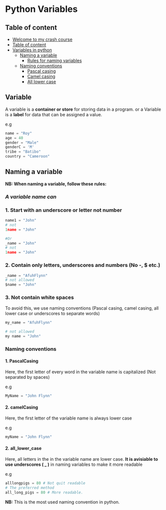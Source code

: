 # Python Variables

## Table of content

- [Welcome to my crash course](#python-variables)
- [Table of content](#table-of-content)
- [Variables in  python](#variable)
  - [Naming a variable](#naming-a-variable)
    - [Rules for naming variables](#a-variable-name-can)
  - [Naming conventions](#naming-conventions)
    - [Pascal casing](#1-pascalcasing)
    - [Camel casing](#2-camelcasing)
    - [All lower case](#2-all_lower_case)

## Variable

A variable is a **container or store** for storing data in a program. or a Variable is a **label** for data that can be assigned a value.

e.g

```python
name = "Roy"
age = 40
gender = "Male"
genderC = 'M'
tribe = "Batibo"
country = "Cameroon"
```

## Naming a variable

**NB: When naming a variable, follow these rules:**

### _A variable name can_

### 1. Start with an underscore or letter not number

```python
name1 = "John" 
# not 
1name = "John"

#Or
_name = "John"
# not 
1name = "John"
```

### 2. Contain only letters, underscores and numbers (No -, $ etc.)

```python
_name = "AfuhFlynn"
# not allowed
$name = "John"
```

### 3. Not contain white spaces

To avoid this, we use naming conventions (Pascal casing, camel casing, all lower case or underscores to separate words)

```python
my_name = "AfuhFlynn"

# not allowed
my name = "John"
```

### Naming conventions

#### 1. PascalCasing

Here, the first letter of every word in the variable name is capitalized (Not separated by spaces)

e.g

```python
MyName = "John Flynn"
```

#### 2. camelCasing

Here, the first letter of the variable name is always lower case

e.g

```python
myName = "John Flynn"
```

#### 2. all_lower_case

Here, all letters in the in the variable name are lower case. **It is avisiable to use underscores ( _ )** in naming variables to make it more readable

e.g

```python
alllongpigs = 80 # Not quit readable
# The preferred method
all_long_pigs = 80 # More readable.
```

**NB:** This is the most used naming convention in python.
